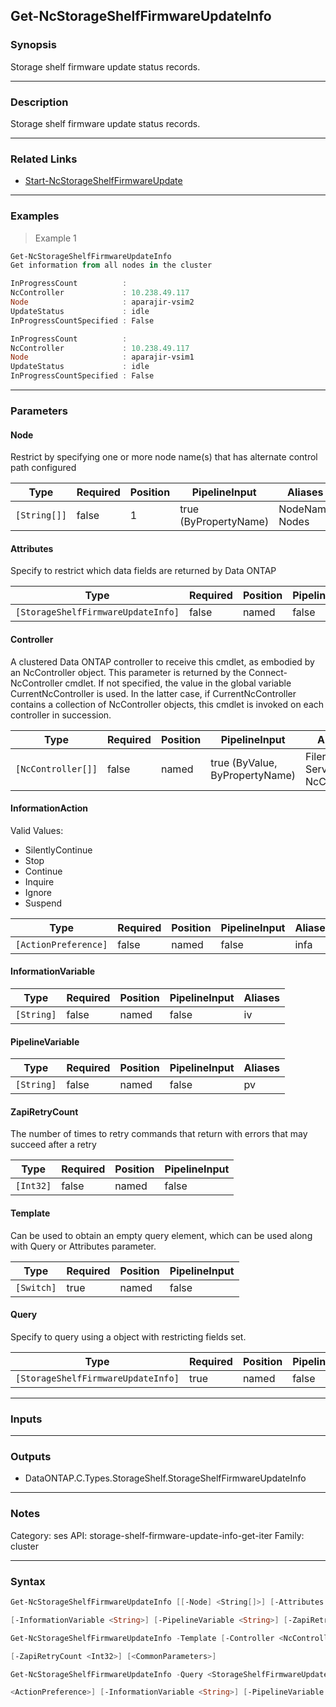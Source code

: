 Get-NcStorageShelfFirmwareUpdateInfo
------------------------------------

### Synopsis
Storage shelf firmware update status records.

---

### Description

Storage shelf firmware update status records.

---

### Related Links
* [Start-NcStorageShelfFirmwareUpdate](Start-NcStorageShelfFirmwareUpdate)

---

### Examples
> Example 1

```PowerShell
Get-NcStorageShelfFirmwareUpdateInfo
Get information from all nodes in the cluster

InProgressCount          :
NcController             : 10.238.49.117
Node                     : aparajir-vsim2
UpdateStatus             : idle
InProgressCountSpecified : False

InProgressCount          :
NcController             : 10.238.49.117
Node                     : aparajir-vsim1
UpdateStatus             : idle
InProgressCountSpecified : False

```

---

### Parameters
#### **Node**
Restrict by specifying one or more node name(s) that has alternate control path configured

|Type        |Required|Position|PipelineInput        |Aliases           |
|------------|--------|--------|---------------------|------------------|
|`[String[]]`|false   |1       |true (ByPropertyName)|NodeName<br/>Nodes|

#### **Attributes**
Specify to restrict which data fields are returned by Data ONTAP

|Type                              |Required|Position|PipelineInput|
|----------------------------------|--------|--------|-------------|
|`[StorageShelfFirmwareUpdateInfo]`|false   |named   |false        |

#### **Controller**
A clustered Data ONTAP controller to receive this cmdlet, as embodied by an NcController object.  This parameter is returned by the Connect-NcController cmdlet.  If not specified, the value in the global variable CurrentNcController is used.  In the latter case, if CurrentNcController contains a collection of NcController objects, this cmdlet is invoked on each controller in succession.

|Type              |Required|Position|PipelineInput                 |Aliases                          |
|------------------|--------|--------|------------------------------|---------------------------------|
|`[NcController[]]`|false   |named   |true (ByValue, ByPropertyName)|Filer<br/>Server<br/>NcController|

#### **InformationAction**

Valid Values:

* SilentlyContinue
* Stop
* Continue
* Inquire
* Ignore
* Suspend

|Type                |Required|Position|PipelineInput|Aliases|
|--------------------|--------|--------|-------------|-------|
|`[ActionPreference]`|false   |named   |false        |infa   |

#### **InformationVariable**

|Type      |Required|Position|PipelineInput|Aliases|
|----------|--------|--------|-------------|-------|
|`[String]`|false   |named   |false        |iv     |

#### **PipelineVariable**

|Type      |Required|Position|PipelineInput|Aliases|
|----------|--------|--------|-------------|-------|
|`[String]`|false   |named   |false        |pv     |

#### **ZapiRetryCount**
The number of times to retry commands that return with errors that may succeed after a retry

|Type     |Required|Position|PipelineInput|
|---------|--------|--------|-------------|
|`[Int32]`|false   |named   |false        |

#### **Template**
Can be used to obtain an empty query element, which can be used along with Query or Attributes parameter.

|Type      |Required|Position|PipelineInput|
|----------|--------|--------|-------------|
|`[Switch]`|true    |named   |false        |

#### **Query**
Specify to query using a object with restricting fields set.

|Type                              |Required|Position|PipelineInput|
|----------------------------------|--------|--------|-------------|
|`[StorageShelfFirmwareUpdateInfo]`|true    |named   |false        |

---

### Inputs

---

### Outputs
* DataONTAP.C.Types.StorageShelf.StorageShelfFirmwareUpdateInfo

---

### Notes
Category: ses
API: storage-shelf-firmware-update-info-get-iter
Family: cluster

---

### Syntax
```PowerShell
Get-NcStorageShelfFirmwareUpdateInfo [[-Node] <String[]>] [-Attributes <StorageShelfFirmwareUpdateInfo>] [-Controller <NcController[]>] [-InformationAction <ActionPreference>] 
```
```PowerShell
[-InformationVariable <String>] [-PipelineVariable <String>] [-ZapiRetryCount <Int32>] [<CommonParameters>]
```
```PowerShell
Get-NcStorageShelfFirmwareUpdateInfo -Template [-Controller <NcController[]>] [-InformationAction <ActionPreference>] [-InformationVariable <String>] [-PipelineVariable <String>] 
```
```PowerShell
[-ZapiRetryCount <Int32>] [<CommonParameters>]
```
```PowerShell
Get-NcStorageShelfFirmwareUpdateInfo -Query <StorageShelfFirmwareUpdateInfo> [-Attributes <StorageShelfFirmwareUpdateInfo>] [-Controller <NcController[]>] [-InformationAction 
```
```PowerShell
<ActionPreference>] [-InformationVariable <String>] [-PipelineVariable <String>] [-ZapiRetryCount <Int32>] [<CommonParameters>]
```
